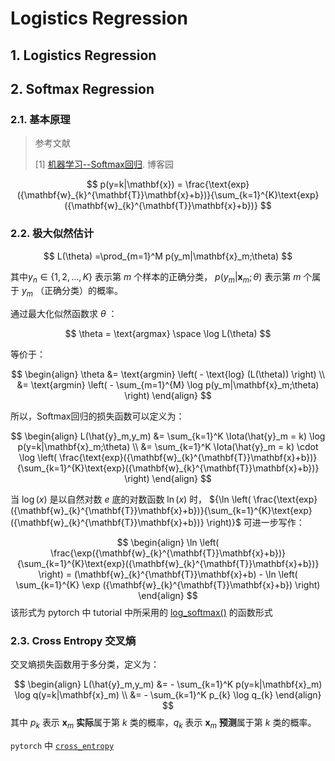 # Logistics Regression

## 1. Logistics Regression



## 2. Softmax Regression

### 2.1. 基本原理

> 参考文献
>
> [1] [机器学习--Softmax回归](https://www.cnblogs.com/whiterwater/p/11415650.html). 博客园
>
> 

$$
p(y=k|\mathbf{x}) = \frac{\text{exp}({\mathbf{w}_{k}^{\mathbf{T}}\mathbf{x}+b})}{\sum_{k=1}^{K}\text{exp}({\mathbf{w}_{k}^{\mathbf{T}}\mathbf{x}+b})}
$$

### 2.2. 极大似然估计

$$
L(\theta) =\prod_{m=1}^M p(y_m|\mathbf{x}_m;\theta)
$$

其中${y_n \in \{1,2,...,K\}}$ 表示第 ${m}$ 个样本的正确分类， ${p(y_m|\mathbf{x}_m;\theta)}$ 表示第 ${m}$ 个属于 ${y_m}$ （正确分类）的概率。

通过最大化似然函数求 ${\theta}$ ：

$$
\theta = \text{argmax} \space \log L(\theta)
$$

等价于：

$$
\begin{align}
\theta &= \text{argmin} \left( - \text{log} (L(\theta)) \right) \\
&= \text{argmin} \left( - \sum_{m=1}^{M} \log p(y_m|\mathbf{x}_m;\theta) \right)
\end{align}
$$

所以，Softmax回归的损失函数可以定义为：

$$
\begin{align}
L(\hat{y}_m,y_m) &= \sum_{k=1}^K \Iota(\hat{y}_m = k) \log p(y=k|\mathbf{x}_m;\theta) \\
&= \sum_{k=1}^K \Iota(\hat{y}_m = k) \cdot \log \left( \frac{\text{exp}({\mathbf{w}_{k}^{\mathbf{T}}\mathbf{x}+b})}{\sum_{k=1}^{K}\text{exp}({\mathbf{w}_{k}^{\mathbf{T}}\mathbf{x}+b})} \right)
\end{align}
$$

当 ${\log(x)}$ 是以自然对数 ${e}$ 底的对数函数 ${\ln(x)}$ 时，  ${\ln \left( \frac{\text{exp}({\mathbf{w}_{k}^{\mathbf{T}}\mathbf{x}+b})}{\sum_{k=1}^{K}\text{exp}({\mathbf{w}_{k}^{\mathbf{T}}\mathbf{x}+b})} \right)}$ 可进一步写作：

$$
\begin{align}
\ln \left( \frac{\exp({\mathbf{w}_{k}^{\mathbf{T}}\mathbf{x}+b})}{\sum_{k=1}^{K}\text{exp}({\mathbf{w}_{k}^{\mathbf{T}}\mathbf{x}+b})} \right) = (\mathbf{w}_{k}^{\mathbf{T}}\mathbf{x}+b) - \ln \left( \sum_{k=1}^{K} \exp ({\mathbf{w}_{k}^{\mathbf{T}}\mathbf{x}+b}) \right)
\end{align}
$$
该形式为 pytorch 中 tutorial 中所采用的 [log_softmax()](https://pytorch.org/tutorials/beginner/nn_tutorial.html#neural-net-from-scratch-no-torch-nn) 的函数形式

### 2.3. Cross Entropy 交叉熵

交叉熵损失函数用于多分类，定义为：

$$
\begin{align}
L(\hat{y}_m,y_m) &= - \sum_{k=1}^K p(y=k|\mathbf{x}_m) \log q(y=k|\mathbf{x}_m) \\
&= - \sum_{k=1}^K p_{k} \log q_{k}
\end{align}
$$
其中 ${p_k}$ 表示 ${\mathbf{x}_m}$ **实际**属于第 ${k}$ 类的概率，${q_k}$ 表示 ${\mathbf{x}_m}$ **预测**属于第 ${k}$ 类的概率。

`pytorch` 中 [`cross_entropy`](https://pytorch.org/docs/stable/nn.functional.html#cross-entropy)

